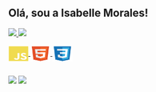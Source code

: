 ## Olá, sou a Isabelle Morales!
<div>
  <a href="https://github.com/isabellemorales/isabellemorales">
  <img height="180cm" src="https://github-readme-stats.vercel.app/api?username=isabellemorales&theme=radical&show_icons=true"/>
  <img height="180cm" src="https://github-readme-stats.vercel.app/api/top-langs/?username=isabellemorales&layout=compact&theme=radical"/>
</div>

<div style="display: inline_block"><br>
  <img align="center" alt="Isabelle-Js" height="30" width="40" src="https://raw.githubusercontent.com/devicons/devicon/master/icons/javascript/javascript-plain.svg">
  <img align="center" alt="Isabelle-HTML" height="30" width="40" src="https://raw.githubusercontent.com/devicons/devicon/master/icons/html5/html5-original.svg">
  <img align="center" alt="Isabelle-CSS" height="30" width="40" src="https://raw.githubusercontent.com/devicons/devicon/master/icons/css3/css3-original.svg">
</div>

##

<div> 
  <a href = "mailto:isabellemoralesp@gmail.com"><img src="https://img.shields.io/badge/-Gmail-%23333?style=for-the-badge&logo=gmail&logoColor=white" target="_blank"></a>
  <a href="https://www.linkedin.com/in/isabellemorales/" target="_blank"><img src="https://img.shields.io/badge/-LinkedIn-%230077B5?style=for-the-badge&logo=linkedin&logoColor=white" target="_blank"></a> 
  
</div>

 
 
